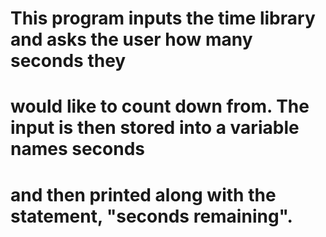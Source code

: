 # This program inputs the time library and asks the user how many seconds they
# would like to count down from. The input is then stored into a variable names seconds
# and then printed along with the statement, "seconds remaining".
